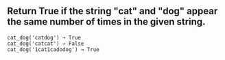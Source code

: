 ## Return True if the string "cat" and "dog" appear the same number of times in the given string.

```
cat_dog('catdog') → True
cat_dog('catcat') → False
cat_dog('1cat1cadodog') → True
```
